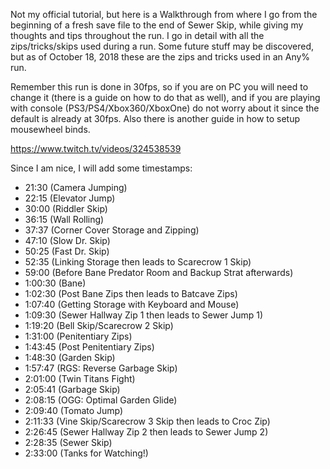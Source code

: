 Not my official tutorial, but here is a Walkthrough from where I go from the beginning of a fresh save file to the end of Sewer Skip, while giving my thoughts and tips throughout the run. I go in detail with all the zips/tricks/skips used during a run. Some future stuff may be discovered, but as of October 18, 2018 these are the zips and tricks used in an Any% run.

Remember this run is done in 30fps, so if you are on PC you will need to change it (there is a guide on how to do that as well), and if you are playing with console (PS3/PS4/Xbox360/XboxOne) do not worry about it since the default is already at 30fps. Also there is another guide in how to setup mousewheel binds. 

https://www.twitch.tv/videos/324538539

Since I am nice, I will add some timestamps:
- 21:30 (Camera Jumping)
- 22:15 (Elevator Jump)
- 30:00 (Riddler Skip)
- 36:15 (Wall Rolling)
- 37:37 (Corner Cover Storage and Zipping)
- 47:10 (Slow Dr. Skip)
- 50:25 (Fast Dr. Skip)
- 52:35 (Linking Storage then leads to Scarecrow 1 Skip)
- 59:00 (Before Bane Predator Room and Backup Strat afterwards)
- 1:00:30 (Bane)
- 1:02:30 (Post Bane Zips then leads to Batcave Zips)
- 1:07:40 (Getting Storage with Keyboard and Mouse)
- 1:09:30 (Sewer Hallway Zip 1 then leads to Sewer Jump 1)
- 1:19:20 (Bell Skip/Scarecrow 2 Skip)
- 1:31:00 (Penitentiary Zips)
- 1:43:45 (Post Penitentiary Zips)
- 1:48:30 (Garden Skip)
- 1:57:47 (RGS: Reverse Garbage Skip)
- 2:01:00 (Twin Titans Fight)
- 2:05:41 (Garbage Skip)
- 2:08:15 (OGG: Optimal Garden Glide)
- 2:09:40 (Tomato Jump)
- 2:11:33 (Vine Skip/Scarecrow 3 Skip then leads to Croc Zip)
- 2:26:45 (Sewer Hallway Zip 2 then leads to Sewer Jump 2)
- 2:28:35 (Sewer Skip)
- 2:33:00 (Tanks for Watching!)